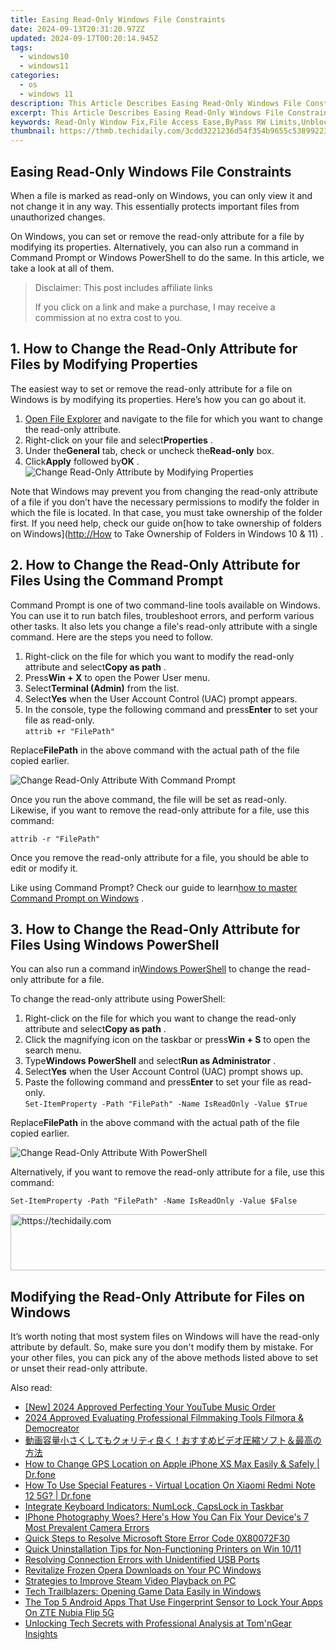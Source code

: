 ```yaml
---
title: Easing Read-Only Windows File Constraints
date: 2024-09-13T20:31:20.972Z
updated: 2024-09-17T00:20:14.945Z
tags:
  - windows10
  - windows11
categories:
  - os
  - windows 11
description: This Article Describes Easing Read-Only Windows File Constraints
excerpt: This Article Describes Easing Read-Only Windows File Constraints
keywords: Read-Only Window Fix,File Access Ease,ByPass RW Limits,Unblocked File Windows,File Share Permissions,Read Only Files Unlock,Optimize RW Constraints
thumbnail: https://thmb.techidaily.com/3cdd3221236d54f354b9655c53899223c63a3525ea895a2e29db68bcb7da9bba.jpg
---
```


## Easing Read-Only Windows File Constraints

 When a file is marked as read-only on Windows, you can only view it and not change it in any way. This essentially protects important files from unauthorized changes.

 On Windows, you can set or remove the read-only attribute for a file by modifying its properties. Alternatively, you can also run a command in Command Prompt or Windows PowerShell to do the same. In this article, we take a look at all of them.

>  Disclaimer: This post includes affiliate links
>
>  If you click on a link and make a purchase, I may receive a commission at no extra cost to you.
>

## 1\. How to Change the Read-Only Attribute for Files by Modifying Properties

 The easiest way to set or remove the read-only attribute for a file on Windows is by modifying its properties. Here’s how you can go about it.

1. [Open File Explorer](https://www.makeuseof.com/windows-open-file-explorer/) and navigate to the file for which you want to change the read-only attribute.
2. Right-click on your file and select**Properties** .
3. Under the**General** tab, check or uncheck the**Read-only** box.
4. Click**Apply** followed by**OK** .  
![Change Read-Only Attribute by Modifying Properties](https://static1.makeuseofimages.com/wordpress/wp-content/uploads/2022/10/Change-Read-Only-Attribute-by-Modifying-Properties.jpg)

 Note that Windows may prevent you from changing the read-only attribute of a file if you don’t have the necessary permissions to modify the folder in which the file is located. In that case, you must take ownership of the folder first. If you need help, check our guide on[how to take ownership of folders on Windows](<http://How> to Take Ownership of Folders in Windows 10 & 11) .

## 2\. How to Change the Read-Only Attribute for Files Using the Command Prompt

 Command Prompt is one of two command-line tools available on Windows. You can use it to run batch files, troubleshoot errors, and perform various other tasks. It also lets you change a file's read-only attribute with a single command. Here are the steps you need to follow.

1. Right-click on the file for which you want to modify the read-only attribute and select**Copy as path** .
2. Press**Win + X** to open the Power User menu.
3. Select**Terminal (Admin)** from the list.
4. Select**Yes** when the User Account Control (UAC) prompt appears.
5. In the console, type the following command and press**Enter** to set your file as read-only.  
`attrib +r "FilePath"`

 Replace**FilePath** in the above command with the actual path of the file copied earlier.

![Change Read-Only Attribute With Command Prompt](https://static1.makeuseofimages.com/wordpress/wp-content/uploads/2022/10/Change-Read-Only-Attribute-With-Command-Prompt.jpg)

 Once you run the above command, the file will be set as read-only. Likewise, if you want to remove the read-only attribute for a file, use this command:

`attrib -r "FilePath"`

 Once you remove the read-only attribute for a file, you should be able to edit or modify it.

 Like using Command Prompt? Check our guide to learn[how to master Command Prompt on Windows](https://www.makeuseof.com/tag/windows-10-command-prompt-tips/) .

## 3\. How to Change the Read-Only Attribute for Files Using Windows PowerShell

 You can also run a command in[Windows PowerShell](https://www.makeuseof.com/what-is-windows-powershell/) to change the read-only attribute for a file.

To change the read-only attribute using PowerShell:

1. Right-click on the file for which you want to change the read-only attribute and select**Copy as path** .
2. Click the magnifying icon on the taskbar or press**Win + S** to open the search menu.
3. Type**Windows PowerShell** and select**Run as Administrator** .
4. Select**Yes** when the User Account Control (UAC) prompt shows up.
5. Paste the following command and press**Enter** to set your file as read-only.  
`Set-ItemProperty -Path "FilePath" -Name IsReadOnly -Value $True`

 Replace**FilePath** in the above command with the actual path of the file copied earlier.

![Change Read-Only Attribute With PowerShell](https://static1.makeuseofimages.com/wordpress/wp-content/uploads/2022/10/Change-Read-Only-Attribute-With-PowerShell.jpg)

 Alternatively, if you want to remove the read-only attribute for a file, use this command:

`Set-ItemProperty -Path "FilePath" -Name IsReadOnly -Value $False`

<!-- affiliate ads begin -->
<a href="https://ephamedtechinc.pxf.io/c/5597632/2120865/26400?prodsku=mercury" target="_top" id="2120865">
  <img src="//a.impactradius-go.com/display-ad/26400-2120865" border="0" alt="https://techidaily.com" width="728" height="90"/>
</a>
<img height="0" width="0" src="https://ephamedtechinc.pxf.io/i/5597632/2120865/26400?prodsku=mercury" style="position:absolute;visibility:hidden;" border="0" />
<!-- affiliate ads end -->

## Modifying the Read-Only Attribute for Files on Windows

 It’s worth noting that most system files on Windows will have the read-only attribute by default. So, make sure you don't modify them by mistake. For your other files, you can pick any of the above methods listed above to set or unset their read-only attribute.

<ins class="adsbygoogle"
     style="display:block"
     data-ad-format="autorelaxed"
     data-ad-client="ca-pub-7571918770474297"
     data-ad-slot="1223367746"></ins>

<ins class="adsbygoogle"
     style="display:block"
     data-ad-client="ca-pub-7571918770474297"
     data-ad-slot="8358498916"
     data-ad-format="auto"
     data-full-width-responsive="true"></ins>

<span class="atpl-alsoreadstyle">Also read:</span>
<div><ul>
<li><a href="https://youtube-tips.techidaily.com/024-approved-perfecting-your-youtube-music-order/"><u>[New] 2024 Approved Perfecting Your YouTube Music Order</u></a></li>
<li><a href="https://video-capture.techidaily.com/2024-approved-evaluating-professional-filmmaking-tools-filmora-and-democreator/"><u>2024 Approved Evaluating Professional Filmmaking Tools Filmora & Democreator</u></a></li>
<li><a href="https://solve-news.techidaily.com/5yuv55s75a656yep5bcp44gv44gp44gx44gm44kc44kv44kp44oq44og44kj6imv44gp77yb44gk44gz44gz44kb44ot44oh44kq5zyn57iu44k944ov44oi77yg5pya6auy44gu5pa55rov/"><u>動画容量小さくしてもクォリティ良く！おすすめビデオ圧縮ソフト＆最高の方法</u></a></li>
<li><a href="https://location-social.techidaily.com/how-to-change-gps-location-on-apple-iphone-xs-max-easily-and-safely-drfone-by-drfone-virtual-ios/"><u>How to Change GPS Location on Apple iPhone XS Max Easily & Safely | Dr.fone</u></a></li>
<li><a href="https://change-location.techidaily.com/how-to-use-special-features-virtual-location-on-xiaomi-redmi-note-12-5g-drfone-by-drfone-virtual-android/"><u>How To Use Special Features - Virtual Location On Xiaomi Redmi Note 12 5G? | Dr.fone</u></a></li>
<li><a href="https://win11-tips.techidaily.com/integrate-keyboard-indicators-numlock-capslock-in-taskbar/"><u>Integrate Keyboard Indicators: NumLock, CapsLock in Taskbar</u></a></li>
<li><a href="https://fox-that.techidaily.com/iphone-photography-woes-heres-how-you-can-fix-your-devices-7-most-prevalent-camera-errors/"><u>IPhone Photography Woes? Here's How You Can Fix Your Device's 7 Most Prevalent Camera Errors</u></a></li>
<li><a href="https://win11-tips.techidaily.com/quick-steps-to-resolve-microsoft-store-error-code-0x80072f30/"><u>Quick Steps to Resolve Microsoft Store Error Code 0X80072F30</u></a></li>
<li><a href="https://win11-tips.techidaily.com/quick-uninstallation-tips-for-non-functioning-printers-on-win-1011/"><u>Quick Uninstallation Tips for Non-Functioning Printers on Win 10/11</u></a></li>
<li><a href="https://win11-tips.techidaily.com/resolving-connection-errors-with-unidentified-usb-ports/"><u>Resolving Connection Errors with Unidentified USB Ports</u></a></li>
<li><a href="https://win11-tips.techidaily.com/revitalize-frozen-opera-downloads-on-your-pc-windows/"><u>Revitalize Frozen Opera Downloads on Your PC Windows</u></a></li>
<li><a href="https://win11-tips.techidaily.com/strategies-to-improve-steam-video-playback-on-pc/"><u>Strategies to Improve Steam Video Playback on PC</u></a></li>
<li><a href="https://win11-tips.techidaily.com/tech-trailblazers-opening-game-data-easily-in-windows/"><u>Tech Trailblazers: Opening Game Data Easily in Windows</u></a></li>
<li><a href="https://unlock-android.techidaily.com/the-top-5-android-apps-that-use-fingerprint-sensor-to-lock-your-apps-on-zte-nubia-flip-5g-by-drfone-android/"><u>The Top 5 Android Apps That Use Fingerprint Sensor to Lock Your Apps On ZTE Nubia Flip 5G</u></a></li>
<li><a href="https://extra-guidance.techidaily.com/unlocking-tech-secrets-with-professional-analysis-at-tomngear-insights/"><u>Unlocking Tech Secrets with Professional Analysis at Tom'nGear Insights</u></a></li>
</ul></div>

